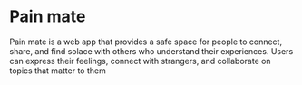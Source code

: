 # Pain mate

Pain mate is a web app that provides a safe space for people to connect, share, and find solace with others who understand their experiences. Users can express their feelings, connect with strangers, and collaborate on topics that matter to them
